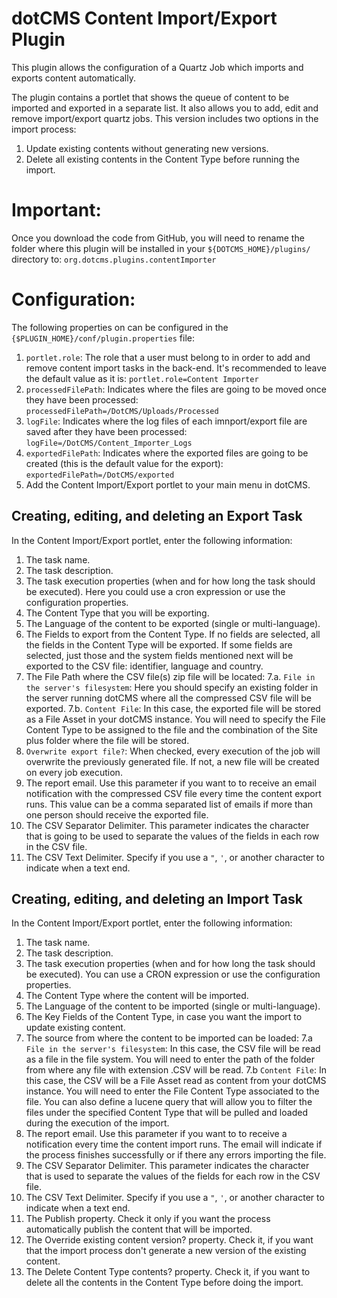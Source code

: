 dotCMS Content Import/Export Plugin
======================================
This plugin allows the configuration of a Quartz Job which imports and exports content automatically.

The plugin contains a portlet that shows the queue of content to be imported and exported in a separate list. It also allows you 
to add, edit and remove import/export quartz jobs. This version includes two options in the import process:

1. Update existing contents without generating new versions.
2. Delete all existing contents in the Content Type before running the import.


Important:
=========
Once you download the code from GitHub, you will need to rename the folder where this plugin will be installed in your 
`${DOTCMS_HOME}/plugins/` directory to: `org.dotcms.plugins.contentImporter`


Configuration:
==============
The following properties on can be configured in the `{$PLUGIN_HOME}/conf/plugin.properties` file:

1. `portlet.role`: The role that a user must belong to in order to add and remove content import tasks in the back-end. 
It's recommended to leave the default value as it is: `portlet.role=Content Importer`
2. `processedFilePath`: Indicates where the files are going to be moved once they have been processed:
`processedFilePath=/DotCMS/Uploads/Processed`
3. `logFile`: Indicates where the log files of each imnport/export file are saved after they have been processed:
`logFile=/DotCMS/Content_Importer_Logs`
4. `exportedFilePath`: Indicates where the exported files are going to be created (this is the default value for the export):
`exportedFilePath=/DotCMS/exported`
5. Add the Content Import/Export portlet to your main menu in dotCMS.


Creating, editing, and deleting an Export Task 
------------------------------------
In the Content Import/Export portlet, enter the following information:

1. The task name.
2. The task description.
3. The task execution properties (when and for how long the task should be executed). Here you could use a cron expression 
or use the configuration properties.
4. The Content Type that you will be exporting.
5. The Language of the content to be exported (single or multi-language).
6. The Fields to export from the Content Type. If no fields are selected, all the fields in the Content Type will be exported. 
If some fields are selected, just those and the system fields mentioned next will be exported to the CSV file: identifier, 
language and country.
7. The File Path where the CSV file(s) zip file will be located: 
7.a. `File in the server's filesystem`: Here you should specify an existing folder in the server running dotCMS where all 
the compressed CSV file will be exported.
7.b. `Content File`: In this case, the exported file will be stored as a File Asset in your dotCMS instance. You will need 
to specify the File Content Type to be assigned to the file and the combination of the Site plus folder where the file will 
be stored.
8. `Overwrite export file?`: When checked, every execution of the job will overwrite the previously generated file. If not, 
a new file will be created on every job execution.
9. The report email. Use this parameter if you want to to receive an email notification with the compressed CSV file every 
time the content export runs. This value can be a comma separated list of emails if more than one person should receive the 
exported file.
10. The CSV Separator Delimiter. This parameter indicates the character that is going to be used to separate the values of the 
fields in each row in the CSV file.
11. The CSV Text Delimiter. Specify if you use a `"`, `'`, or another character to indicate when a text end.


Creating, editing, and deleting an Import Task 
------------------------------------
In the Content Import/Export portlet, enter the following information:

1. The task name.
2. The task description.
3. The task execution properties (when and for how long the task should be executed). You can use a CRON expression or use 
the configuration properties.
4. The Content Type where the content will be imported.
5. The Language of the content to be imported (single or multi-language).
6. The Key Fields of the Content Type, in case you want the import to update existing content.
7. The source from where the content to be imported can be loaded:
7.a `File in the server's filesystem`: In this case, the CSV file will be read as a file in the file system. You will need 
to enter the path of the folder from where any file with extension .CSV will be read.
7.b `Content File`: In this case, the CSV will be a File Asset read as content from your dotCMS instance. You will need to 
enter the File Content Type associated to the file. You can also define a lucene query that will allow you to filter the 
files under the specified Content Type that will be pulled and loaded during the execution of the import.
8. The report email. Use this parameter if you want to to receive a notification every time the content import runs. The email 
will indicate if the process finishes successfully or if there any errors importing the file.
9. The CSV Separator Delimiter. This parameter indicates the character that is used to separate the values of the fields for 
each row in the CSV file.
10. The CSV Text Delimiter. Specify if you use a `"`, `'`, or another character to indicate when a text end.
11. The Publish property. Check it only if you want the process automatically publish the content that will be imported.
12. The Override existing content version? property. Check it, if you want that the import process don't generate a new version 
of the existing content.
13. The Delete Content Type contents? property. Check it, if you want to delete all the contents in the Content Type before 
doing the import.
